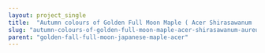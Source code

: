 ```yaml
---
layout: project_single
title:  "Autumn colours of Golden Full Moon Maple ( Acer Shirasawanum 'Aureum')"
slug: "autumn-colours-of-golden-full-moon-maple-acer-shirasawanum-aureum"
parent: "golden-fall-full-moon-japanese-maple-acer"
---
```

 